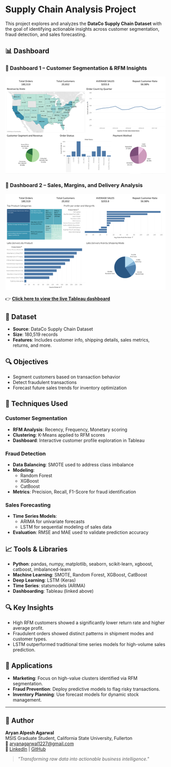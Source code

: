 # Supply Chain Analysis Project

This project explores and analyzes the **DataCo Supply Chain Dataset** with the goal of identifying actionable insights across customer segmentation, fraud detection, and sales forecasting.

## 📊 Dashboard 
### 🔹 Dashboard 1 – Customer Segmentation & RFM Insights
![Dashboard 1](https://github.com/AryanAgarwal27/Supply_Chain_Analysis/blob/main/Tableau/Dashboard1.png)

### 🔹 Dashboard 2 – Sales, Margins, and Delivery Analysis
![Dashboard 2](https://github.com/AryanAgarwal27/Supply_Chain_Analysis/blob/main/Tableau/Dashboard2.png)

👉 **[Click here to view the live Tableau dashboard](https://public.tableau.com/app/profile/aryan.agarwal1594/viz/Supply_Chain_Analysis_17501755107720/DashBoard1)**


## 📁 Dataset

- **Source**: DataCo Supply Chain Dataset
- **Size**: 180,519 records
- **Features**: Includes customer info, shipping details, sales metrics, returns, and more.

## 🔍 Objectives

- Segment customers based on transaction behavior
- Detect fraudulent transactions
- Forecast future sales trends for inventory optimization

## 🧠 Techniques Used

### Customer Segmentation

- **RFM Analysis**: Recency, Frequency, Monetary scoring
- **Clustering**: K-Means applied to RFM scores
- **Dashboard**: Interactive customer profile exploration in Tableau

### Fraud Detection

- **Data Balancing**: SMOTE used to address class imbalance
- **Modeling**:
  - Random Forest
  - XGBoost
  - CatBoost
- **Metrics**: Precision, Recall, F1-Score for fraud identification

### Sales Forecasting

- **Time Series Models**:
  - ARIMA for univariate forecasts
  - LSTM for sequential modeling of sales data
- **Evaluation**: RMSE and MAE used to validate prediction accuracy

## 📈 Tools & Libraries

- **Python**: pandas, numpy, matplotlib, seaborn, scikit-learn, xgboost, catboost, imbalanced-learn
- **Machine Learning**: SMOTE, Random Forest, XGBoost, CatBoost
- **Deep Learning**: LSTM (Keras)
- **Time Series**: statsmodels (ARIMA)
- **Dashboarding**: Tableau (linked above)

## 🔍 Key Insights

- High RFM customers showed a significantly lower return rate and higher average profit.
- Fraudulent orders showed distinct patterns in shipment modes and customer types.
- LSTM outperformed traditional time series models for high-volume sales prediction.

## 📌 Applications

- **Marketing**: Focus on high-value clusters identified via RFM segmentation.
- **Fraud Prevention**: Deploy predictive models to flag risky transactions.
- **Inventory Planning**: Use forecast models for dynamic stock management.

---

## 👤 Author

**Aryan Alpesh Agarwal**  
MSIS Graduate Student, California State University, Fullerton  
📧 [aryanagarwal1227@gmail.com](mailto:aryanagarwal1227@gmail.com)  
🔗 [LinkedIn](https://www.linkedin.com/in/aryanagarwal27/) | [GitHub](https://github.com/AryanAgarwal27)

> _"Transforming raw data into actionable business intelligence."_
